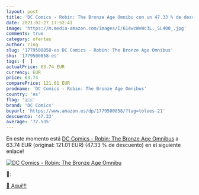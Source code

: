 ```yaml
---
layout: post
title: 'DC Comics - Robin: The Bronze Age Omnibu con un 47.33 % de descuento'
date: 2021-02-27 17:52:41
image: 'https://m.media-amazon.com/images/I/614wcWvWc3L._SL400_.jpg'
comments: true
category: ofertas
author: ring
slug: '1779500858-es DC Comics - Robin: The Bronze Age Omnibus'
sku: '1779500858-es'
tags: [  ]
actualPrice: 63.74 EUR
currency: EUR
price: 63.74
comparePrice: 121.01 EUR
prodname: 'DC Comics - Robin: The Bronze Age Omnibus'
country: 'es'
flag: '🇪🇸'
brand: 'DC Comics'
buyurl: 'https://www.amazon.es/dp/1779500858/?tag=tolees-21'
descuento: '47.33'
average: '72.535'
---
```


En este momento está [DC Comics - Robin: The Bronze Age Omnibus](https://www.amazon.es/dp/1779500858/?tag=tolees-21) a 63.74 EUR (original: 121.01 EUR) (47.33 %  de descuento) en el siguiente enlace!

[![DC Comics - Robin: The Bronze Age Omnibu](https://m.media-amazon.com/images/I/614wcWvWc3L._SL400_.jpg)](https://www.amazon.es/dp/1779500858/?tag=tolees-21)

🔎:


[🛒 Aquí!!!](https://www.amazon.es/dp/1779500858/?tag=tolees-21)
